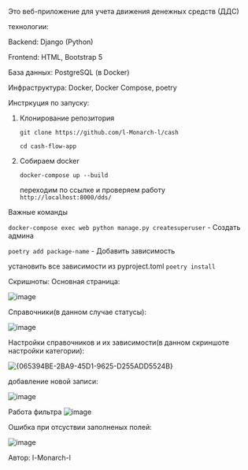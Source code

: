 Это веб-приложение для учета движения денежных средств (ДДС)

технологии:

Backend: Django (Python)

Frontend: HTML, Bootstrap 5

База данных: PostgreSQL (в Docker)

Инфраструктура: Docker, Docker Compose, poetry


Инстркуция по запуску:
1. Клонирование репозитория
   
   ```git clone https://github.com/l-Monarch-l/cash```
   
   ```cd cash-flow-app```
   
3. Собираем docker
   
   ```docker-compose up --build```
   
   переходим по ссылке и проверяем работу ```http://localhost:8000/dds/```

Важные команды

```docker-compose exec web python manage.py createsuperuser``` - Создать админа

```poetry add package-name```	- Добавить зависимость

установить все зависимости из pyproject.toml
```poetry install```

Скришноты:
Основная страница:

![image](https://github.com/user-attachments/assets/59ff9f75-4e53-4553-b2cf-d6358c49f6af)

Справочники(в данном случае статусы):

![image](https://github.com/user-attachments/assets/e30a57b6-a142-4082-8ba4-cc20522b8361)

Настройки справочников и их зависимости(в данном скриншоте настройки категории):

![{065394BE-2BA9-45D1-9625-D255ADD5524B}](https://github.com/user-attachments/assets/b9b66aac-0baf-4dbf-a916-2e7e281fe40d)

добавление новой записи:

![image](https://github.com/user-attachments/assets/4d470896-f271-4f9b-9236-f5b7ac469ec6)


Работа фильтра
![image](https://github.com/user-attachments/assets/a706b4f5-23ee-4662-ad0d-57cafda903f8)

Ошибка при отсуствии заполненых полей:

![image](https://github.com/user-attachments/assets/39819a0f-cd2c-4d5d-9904-763544b7a755)


Автор: l-Monarch-l
